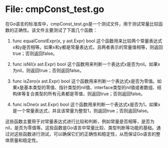 # File: cmpConst_test.go

在Go语言的标准库中，cmpConst_test.go是一个测试文件，用于测试常量比较函数的正确性。该文件主要测试了下面几个函数：

1. func equalConstExpr(x, y ast.Expr) bool
这个函数用来比较两个常量表达式x和y是否相等。如果x和y都是常量表达式，且两者表示的常量值相等，则返回true；否则返回false。

2. func isNil(x ast.Expr) bool
这个函数用来判断一个表达式x是否为nil。如果x为nil，则返回true；否则返回false。

3. func isZero(x ast.Expr) bool
这个函数用来判断一个表达式x是否为零值。如果x是基本类型的零值、指针类型的nil值、interface类型的nil值或者数组、结构体等复合类型的所有元素都是零值，则返回true；否则返回false。

4. func isOne(x ast.Expr) bool
这个函数用来判断一个表达式x是否为1。如果x是一个常量表达式，并且该常量为整型1，则返回true；否则返回false。

这些函数主要用于对常量表达式进行比较和判断，例如常量是否相等，是否为nil，是否为零值等。这些函数是Go语言中常量比较、类型判断等功能的基础。通过对这些函数进行测试，可以确保它们的正确性和稳定性，从而保证Go语言的整体质量和稳定性。

